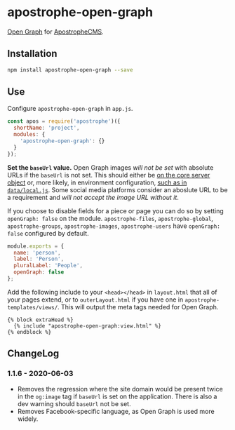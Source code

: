 # apostrophe-open-graph

[Open Graph](https://ogp.me/) for [ApostropheCMS](https://apostrophecms.com).

## Installation

```bash
npm install apostrophe-open-graph --save
```

## Use

Configure `apostrophe-open-graph` in `app.js`.

```js
const apos = require('apostrophe')({
  shortName: 'project',
  modules: {
    'apostrophe-open-graph': {}
  }
});
```

**Set the `baseUrl` value.** Open Graph images *will not be set* with absolute URLs if the `baseUrl` is not set. This should either be [on the core server object](https://docs.apostrophecms.org/reference/core-server.html#options) or, more likely, in environment configuration, [such as in `data/local.js`](https://docs.apostrophecms.org/core-concepts/global-settings/settings.html#hardcoded-settings). Some social media platforms consider an aboslute URL to be a requirement and *will not accept the image URL without it*.

If you choose to disable fields for a piece or page you can do so by setting `openGraph: false` on the module. `apostrophe-files`, `apostrophe-global`, `apostrophe-groups`, `apostrophe-images`, `apostrophe-users` have `openGraph: false` configured by default.

```js
module.exports = {
  name: 'person',
  label: 'Person',
  pluralLabel: 'People',
  openGraph: false
};
```

Add the following include to your `<head></head>` in `layout.html` that all of your pages extend, or to `outerLayout.html` if you have one in `apostrophe-templates/views/`. This will output the meta tags needed for Open Graph.

```nunjucks
{% block extraHead %}
  {% include "apostrophe-open-graph:view.html" %}
{% endblock %}
```


## ChangeLog

### 1.1.6 - 2020-06-03
- Removes the regression where the site domain would be present twice in the
`og:image` tag if `baseUrl` is set on the application. There is also a dev
warning should `baseUrl` not be set.
- Removes Facebook-specific language, as Open Graph is used more widely.